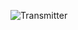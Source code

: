 ![Transmitter](https://user-images.githubusercontent.com/72533453/200134542-f80f0918-4306-466e-8ed7-73b3e2fa7872.PNG)
